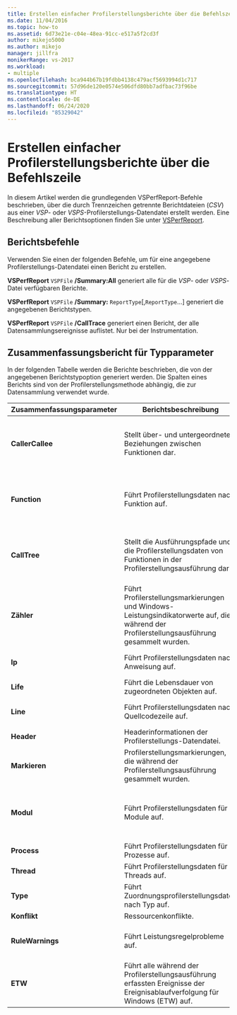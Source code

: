 ```yaml
---
title: Erstellen einfacher Profilerstellungsberichte über die Befehlszeile | Microsoft-Dokumentation
ms.date: 11/04/2016
ms.topic: how-to
ms.assetid: 6d73e21e-c04e-48ea-91cc-e517a5f2cd3f
author: mikejo5000
ms.author: mikejo
manager: jillfra
monikerRange: vs-2017
ms.workload:
- multiple
ms.openlocfilehash: bca944b67b19fdbb4138c479acf5693994d1c717
ms.sourcegitcommit: 57d96de120e0574e506dfd80bb7adfbac73f96be
ms.translationtype: HT
ms.contentlocale: de-DE
ms.lasthandoff: 06/24/2020
ms.locfileid: "85329042"
---
```

# <a name="create-basic-profiling-reports-from-the-command-line"></a>Erstellen einfacher Profilerstellungsberichte über die Befehlszeile
In diesem Artikel werden die grundlegenden VSPerfReport-Befehle beschrieben, über die durch Trennzeichen getrennte Berichtdateien (*CSV*) aus einer *VSP*- oder *VSPS*-Profilerstellungs-Datendatei erstellt werden. Eine Beschreibung aller Berichtsoptionen finden Sie unter [VSPerfReport](../profiling/vsperfreport.md).

## <a name="report-commands"></a>Berichtsbefehle
 Verwenden Sie einen der folgenden Befehle, um für eine angegebene Profilerstellungs-Datendatei einen Bericht zu erstellen.

 **VSPerfReport** `VSPFile` **/Summary:All** generiert alle für die *VSP*- oder *VSPS*-Datei verfügbaren Berichte.

 **VSPerfReport** `VSPFile` **/Summary:** `ReportType`[,`ReportType`...] generiert die angegebenen Berichtstypen.

 **VSPerfReport** `VSPFile` **/CallTrace** generiert einen Bericht, der alle Datensammlungsereignisse auflistet. Nur bei der Instrumentation.

## <a name="summary-report-type-parameters"></a>Zusammenfassungsbericht für Typparameter
 In der folgenden Tabelle werden die Berichte beschrieben, die von der angegebenen Berichtstypoption generiert werden. Die Spalten eines Berichts sind von der Profilerstellungsmethode abhängig, die zur Datensammlung verwendet wurde.

|Zusammenfassungsparameter|Berichtsbeschreibung|Berichtsverweis|
|-----------------------|------------------------|----------------------|
|**CallerCallee**|Stellt über- und untergeordnete Beziehungen zwischen Funktionen dar.|-   [Samplingdaten](../profiling/caller-callee-view-sampling-data.md)<br />-   [Instrumentierungsdaten](../profiling/caller-callee-view-instrumentation-data.md)<br />-   [.NET-Speichersamplingdaten](../profiling/caller-callee-view-dotnet-memory-sampling-data.md)<br />-   [.NET-Speicherinstrumentierungsdaten](../profiling/caller-callee-view-net-memory-instrumentation-data.md)<br />-   [Konfliktdaten](../profiling/caller-callee-view-contention-data.md)|
|**Function**|Führt Profilerstellungsdaten nach Funktion auf.|-   [Samplingdaten](../profiling/functions-view-sampling-data.md)<br />-   [Instrumentierungsdaten](../profiling/functions-view-instrumentation-data.md)<br />-   [.NET-Speichersamplingdaten](../profiling/functions-view-dotnet-memory-sampling-data.md)<br />-   [.NET-Speicherinstrumentierungsdaten](../profiling/functions-view-dotnet-memory-instrumentation-data.md)<br />-   [Konfliktdaten](../profiling/functions-view-contention-data.md)|
|**CallTree**|Stellt die Ausführungspfade und die Profilerstellungsdaten von Funktionen in der Profilerstellungsausführung dar.|-   [Instrumentierungsdaten](../profiling/call-tree-view-instrumentation-data.md)<br />-   [Samplingdaten](../profiling/call-tree-view-sampling-data.md)<br />-   [.NET-Speichersamplingdaten](../profiling/call-tree-view-dotnet-memory-sampling-data.md)<br />-   [.NET-Speicherinstrumentierungsdaten](../profiling/call-tree-view-dotnet-memory-instrumentation-data.md)<br />-   [Konfliktdaten](../profiling/call-tree-view-contention-data.md)|
|**Zähler**|Führt Profilerstellungsmarkierungen und Windows-Leistungsindikatorwerte auf, die während der Profilerstellungsausführung gesammelt wurden.|-   [Markierungsansicht](../profiling/marks-view.md)|
|**Ip**|Führt Profilerstellungsdaten nach Anweisung auf.|-   [Samplingdaten](../profiling/instruction-pointers-ips-view-sampling-data.md)<br />-   [.NET-Speichersamplingdaten](../profiling/instruction-pointers-ips-view-dotnet-memory-sampling-data.md)<br />-   [Konfliktdaten](../profiling/instruction-pointers-ips-view-contention-data.md)|
|**Life**|Führt die Lebensdauer von zugeordneten Objekten auf.|-   [Objektlebensdaueransicht](../profiling/object-lifetime-view.md)|
|**Line**|Führt Profilerstellungsdaten nach Quellcodezeile auf.|-   [Samplingdaten](../profiling/lines-view-sampling-data.md)<br />-   [.NET-Speichersamplingdaten](../profiling/lines-view-dotnet-memory-sampling-data.md)<br />-   [Konfliktdaten](../profiling/lines-view-contention-data.md)|
|**Header**|Headerinformationen der Profilerstellungs-Datendatei.|Dateispezifisch.|
|**Markieren**|Profilerstellungsmarkierungen, die während der Profilerstellungsausführung gesammelt wurden.|-   [Markierungsansicht](../profiling/marks-view.md)|
|**Modul**|Führt Profilerstellungsdaten für Module auf.|-   [Samplingdaten](../profiling/modules-view-sampling-data.md)<br />-   [Instrumentierungsdaten](../profiling/modules-view-instrumentation-data.md)<br />-   [.NET-Speichersamplingdaten](../profiling/modules-view-dotnet-memory-sampling-data.md)<br />-   [.NET-Speicherinstrumentierungsdaten](../profiling/modules-view-dotnet-memory-instrumentation-data.md)<br />-   [Konfliktdaten](../profiling/modules-view-contention-data.md)|
|**Process**|Führt Profilerstellungsdaten für Prozesse auf.|-   [Prozessansicht](../profiling/process-view.md)<br />-   [Konfliktdaten](../profiling/process-view-contention-data.md)|
|**Thread**|Führt Profilerstellungsdaten für Threads auf.|-   [Prozessansicht](../profiling/process-view.md)|
|**Type**|Führt Zuordnungsprofilerstellungsdaten nach Typ auf.|-   [Zuordnungsansicht](../profiling/dotnet-memory-allocations-view.md)|
|**Konflikt**|Ressourcenkonflikte.|-   [Ressourcenkonflikte](../profiling/resource-contentions-view-contention-data.md)|
|**RuleWarnings**|Führt Leistungsregelprobleme auf.|– Führt die CheckId, die Beschreibung und den Quellcodespeicherort des Regelproblems auf.|
|**ETW**|Führt alle während der Profilerstellungsausführung erfassten Ereignisse der Ereignisablaufverfolgung für Windows (ETW) auf.|-   [ETW-Bericht](../profiling/event-tracing-for-windows-etw-report.md)|
